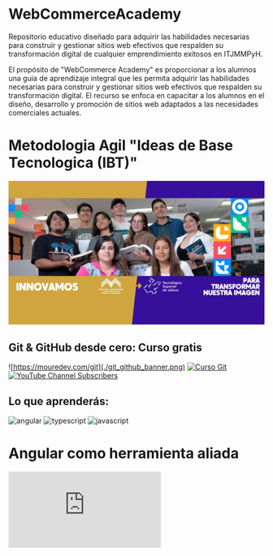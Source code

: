 # WebCommerceAcademy
Repositorio educativo diseñado para adquirir las habilidades necesarias para construir y gestionar sitios web efectivos que respalden su transformación digital de cualquier emprendimiento exitosos en ITJMMPyH.

El propósito de "WebCommerce Academy" es proporcionar a los alumnos una guia de aprendizaje integral que les permita adquirir las habilidades necesarias para construir y gestionar sitios web efectivos que respalden su transformación digital. El recurso se enfoca en capacitar a los alumnos en el diseño, desarrollo y promoción de sitios web adaptados a las necesidades comerciales actuales.

# Metodologia Agil "Ideas de Base Tecnologica (IBT)"
![](./Images/header_tsj.jpg)

## Git & GitHub desde cero: Curso gratis
![https://mouredev.com/git](./git_github_banner.png)
[![Curso Git](https://img.shields.io/github/stars/mouredev/hello-git?label=Curso%20Git%20y%20GitHub&style=social)](https://github.com/mouredev/hello-git)
[![YouTube Channel Subscribers](https://img.shields.io/youtube/channel/subscribers/UCxPD7bsocoAMq8Dj18kmGyQ?style=social)]([https://youtube.com/mouredevapps?sub_confirmation=1](https://youtube.com/shorts/qprqCT9qjgo?si=aoHBmdFQX_mN1DPy))

## Lo que aprenderás:
[JAVASCRIPT__BADGE]: https://img.shields.io/badge/Javascript-000?style=for-the-badge&logo=javascript
[TYPESCRIPT__BADGE]: https://img.shields.io/badge/typescript-D4FAFF?style=for-the-badge&logo=typescript
[ANGULAR__BADGE]: https://img.shields.io/badge/Angular-red?style=for-the-badge&logo=angular
[PROJECT__BADGE]: https://img.shields.io/badge/📱Visit_this_project-000?style=for-the-badge&logo=project
[PROJECT__URL]: https://landing-page-ssr.vercel.app/


![angular][ANGULAR__BADGE]
![typescript][TYPESCRIPT__BADGE]
![javascript][JAVASCRIPT__BADGE]

# Angular como herramienta aliada
![ANGULAR](https://github.com/LeonRamos/webcommerceacademy/blob/main/AngularComoHerramientaEcomerce.md)
